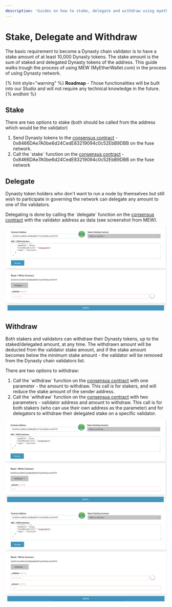 ```yaml
---
description: 'Guides on how to stake, delegate and withdraw using myetherwallet.com'
---
```


# Stake, Delegate and Withdraw

The basic requirement to become a Dynasty chain validator is to have a stake amount of at least 10,000 Dynasty tokens. The stake amount is the sum of staked and delegated Dynasty tokens of the address. This guide walks trough the process of using MEW \(MyEtherWallet.com\) in the process of using Dynasty network.

{% hint style="warning" %}
**Roadmap** - Those functionalities will be built into our Studio and will not require any technical knowledge in the future.
{% endhint %}

## Stake

There are two options to stake \(both should be called from the address which would be the validator\)

1. Send Dynasty tokens to the [consensus contract](https://scan.dynastycoin.io/address/0x8466DAe7A0be6d24CedE83219094c0c52EbB9DBB) - 0x8466DAe7A0be6d24CedE83219094c0c52EbB9DBB on the fuse network.
2. Call the \`stake\` function on the [consensus contract](https://scan.dynastycoin.io/address/0x8466DAe7A0be6d24CedE83219094c0c52EbB9DBB) - 0x8466DAe7A0be6d24CedE83219094c0c52EbB9DBB on the fuse network

 

## Delegate

Dynasty token holders who don't want to run a node by themselves but still wish to participate in governing the network can delegate any amount to one of the validators.

Delegating is done by calling the \`delegate\` function on the [consensus contract](https://scan.dynastycoin.io/address/0x8466DAe7A0be6d24CedE83219094c0c52EbB9DBB) with the validator address as data \(see screenshot from MEW\).

![delegate](../../.gitbook/assets/screen-shot-2019-09-04-at-14.59.27.png)

## Withdraw

Both stakers and validators can withdraw their Dynasty tokens, up to the staked/delegated amount, at any time. The withdrawn amount will be deducted from the validator stake amount, and if the stake amount becomes below the minimum stake amount - the validator will be removed from the Dynasty chain validators list.

There are two options to withdraw:

1. Call the \`withdraw\` function on the [consensus contract](https://scan.dynastycoin.io/address/0x8466DAe7A0be6d24CedE83219094c0c52EbB9DBB) with one parameter - the amount to withdraw. This call is for stakers, and will reduce the stake amount of the sender address.
2. Call the \`withdraw\` function on the [consensus contract](https://scan.dynastycoin.io/address/0x8466DAe7A0be6d24CedE83219094c0c52EbB9DBB) with two parameters - validator address and amount to withdraw. This call is for both stakers \(who can use their own address as the parameter\) and for delegators to withdraw their delegated stake on a specific validator.

![withdraw option \#1](../../.gitbook/assets/screen-shot-2019-09-04-at-15.01.15.png)

![withdraw option \#2](../../.gitbook/assets/screen-shot-2019-09-04-at-15.01.25.png)

